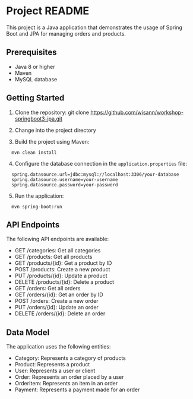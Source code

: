 # Project README

This project is a Java application that demonstrates the usage of Spring Boot and JPA for managing orders and products.

## Prerequisites

- Java 8 or higher
- Maven
- MySQL database

## Getting Started

1. Clone the repository:
  git clone https://github.com/wisann/workshop-springboot3-jpa.git

2. Change into the project directory
  

3. Build the project using Maven:
```shell
  mvn clean install 
```
4. Configure the database connection in the `application.properties` file:
```shell
  spring.datasource.url=jdbc:mysql://localhost:3306/your-database
  spring.datasource.username=your-username
  spring.datasource.password=your-password
```
5. Run the application:
```shell
  mvn spring-boot:run
```

## API Endpoints

The following API endpoints are available:

- GET /categories: Get all categories
- GET /products: Get all products
- GET /products/{id}: Get a product by ID
- POST /products: Create a new product
- PUT /products/{id}: Update a product
- DELETE /products/{id}: Delete a product
- GET /orders: Get all orders
- GET /orders/{id}: Get an order by ID
- POST /orders: Create a new order
- PUT /orders/{id}: Update an order
- DELETE /orders/{id}: Delete an order

## Data Model

The application uses the following entities:

- Category: Represents a category of products
- Product: Represents a product
- User: Represents a user or client
- Order: Represents an order placed by a user
- OrderItem: Represents an item in an order
- Payment: Represents a payment made for an order
